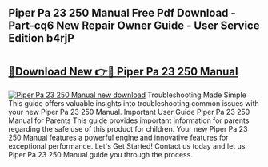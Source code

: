 ## Piper Pa 23 250 Manual Free Pdf Download - Part-cq6 New Repair Owner Guide - User Service Edition b4rjP

# <h2><a href="http://bc79227.oget.top/?id=Piper+Pa+23+250+Manual">🔗Download New 👉🔴 Piper Pa 23 250 Manual</a></h2>

[![Piper Pa 23 250 Manual new download](https://i.imgur.com/5g1atiW.png)](http://bc79227.oget.top/?id=Piper+Pa+23+250+Manual)
Troubleshooting Made Simple This guide offers valuable insights into troubleshooting common issues with your new Piper Pa 23 250 Manual. Important User Guide Piper Pa 23 250 Manual for Parents This guide provides important information for parents regarding the safe use of this product for children. Your new Piper Pa 23 250 Manual features a powerful engine and innovative features for exceptional performance. Let's Get Started! Contact us today and let us Piper Pa 23 250 Manual guide you through the process.
